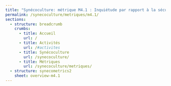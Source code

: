 ```yaml
---
title: "Synécoculture: métrique M4.1 : Inquiétude par rapport à la sécurité alimentaire"
permalink: /synecoculture/metriques/m4.1/
sections:
  - structure: breadcrumb
    crumbs:
      - title: Accueil
        url: /
      - title: Activités
        url: /#activites
      - title: Synécoculture
        url: /synecoculture/
      - title: Métriques
        url: /synecoculture/metriques/
  - structure: synecometrics2
    sheet: overview-m4.1
---
```


